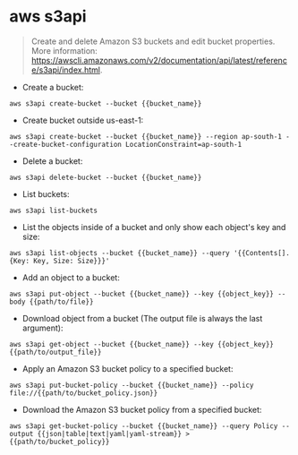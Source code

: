 # aws s3api

> Create and delete Amazon S3 buckets and edit bucket properties.
> More information: <https://awscli.amazonaws.com/v2/documentation/api/latest/reference/s3api/index.html>.

- Create a bucket:

`aws s3api create-bucket --bucket {{bucket_name}}`

- Create bucket outside us-east-1:

`aws s3api create-bucket --bucket {{bucket_name}} --region ap-south-1 --create-bucket-configuration LocationConstraint=ap-south-1`

- Delete a bucket:

`aws s3api delete-bucket --bucket {{bucket_name}}`

- List buckets:

`aws s3api list-buckets`

- List the objects inside of a bucket and only show each object's key and size:

`aws s3api list-objects --bucket {{bucket_name}} --query '{{Contents[].{Key: Key, Size: Size}}}'`

- Add an object to a bucket:

`aws s3api put-object --bucket {{bucket_name}} --key {{object_key}} --body {{path/to/file}}`

- Download object from a bucket (The output file is always the last argument):

`aws s3api get-object --bucket {{bucket_name}} --key {{object_key}} {{path/to/output_file}}`

- Apply an Amazon S3 bucket policy to a specified bucket:

`aws s3api put-bucket-policy --bucket {{bucket_name}} --policy file://{{path/to/bucket_policy.json}}`

- Download the Amazon S3 bucket policy from a specified bucket:

`aws s3api get-bucket-policy --bucket {{bucket_name}} --query Policy --output {{json|table|text|yaml|yaml-stream}} > {{path/to/bucket_policy}}`
